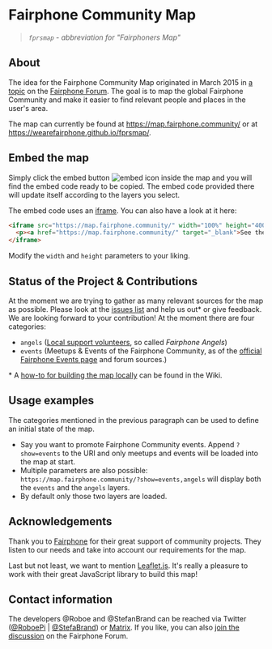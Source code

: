 # Fairphone Community Map
>_`fprsmap` - abbreviation for "Fairphoners Map"_

## About
The idea for the Fairphone Community Map originated in March 2015 in [a topic][1] on the [Fairphone Forum][2]. The goal is to map the global Fairphone Community and make it easier to find relevant people and places in the user's area.

The map can currently be found at https://map.fairphone.community/ or at https://wearefairphone.github.io/fprsmap/.

## Embed the map
Simply click the embed button ![embed icon][icon] inside the map and you will find the embed code ready to be copied. The embed code provided there will update itself according to the layers you select.

The embed code uses an [iframe][3]. You can also have a look at it here:

```html
<iframe src="https://map.fairphone.community/" width="100%" height="400" allowfullscreen="true" frameborder="0">
  <p><a href="https://map.fairphone.community/" target="_blank">See the Fairphone Community Map!</a></p>
</iframe>
```
Modify the `width` and `height` parameters to your liking.

## Status of the Project & Contributions
At the moment we are trying to gather as many relevant sources for the map as possible. Please look at the [issues list][4] and help us out\* or give feedback. We are looking forward to your contribution! At the moment there are four categories:

- `angels` ([Local support volunteers][11], so called _Fairphone Angels_)
- `events` (Meetups & Events of the Fairphone Community, as of the [official Fairphone Events page][15] and forum sources.)

\* A [how-to for building the map locally][16] can be found in the Wiki.

## Usage examples
The categories mentioned in the previous paragraph can be used to define an initial state of the map.

- Say you want to promote Fairphone Community events. Append `?show=events` to the URI and only meetups and events will be loaded into the map at start.
- Multiple parameters are also possible: `https://map.fairphone.community/?show=events,angels` will display both the `events` and the `angels` layers.
- By default only those two layers are loaded.

## Acknowledgements
Thank you to [Fairphone][5] for their great support of community projects. They listen to our needs and take into account our requirements for the map.

Last but not least, we want to mention [Leaflet.js][7]. It's really a pleasure to work with their great JavaScript library to build this map!

## Contact information
The developers @Roboe and @StefanBrand can be reached via Twitter ([@RoboePi][8] | [@StefaBrand][9]) or [Matrix][12]. If you like, you can also [join the discussion][13] on the Fairphone Forum.


[1]: https://forum.fairphone.com/t/do-you-know-an-open-source-alternative-to-embedded-maps/5088?u=stefan
[2]: https://forum.fairphone.com/
[3]: https://developer.mozilla.org/en-US/docs/Web/HTML/Element/iframe
[4]: https://github.com/WeAreFairphone/fprsmap/issues
[5]: https://fairphone.com
[6]: http://www.t-mobile.at/
[7]: http://leafletjs.com/
[8]: https://twitter.com/RoboePi
[9]: https://twitter.com/StefaBrand
[10]: https://forum.fairphone.com/t/local-fairphoners-address-book-fairphone-communities/3815?u=stefan
[11]: https://forum.fairphone.com/t/angel-the-fairphone-angels-program-local-support-by-community-members/33058?u=stefan
[12]: https://chat.disroot.org/#/room/#fprsmap:disroot.org
[13]: https://forum.fairphone.com/t/fairphone-community-map/26553?u=stefan
[15]: https://www.fairphone.com/en/community/events/?event-category=community-event
[16]: https://github.com/WeAreFairphone/fprsmap/wiki/How-to-build-the-map-locally

[icon]: resources/embed-icon.png
